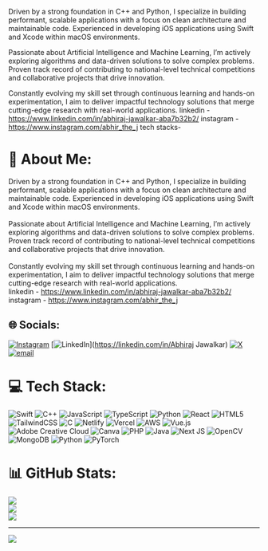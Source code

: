 Driven by a strong foundation in C++ and Python, I specialize in building performant, scalable applications with a focus on clean architecture and maintainable code. Experienced in developing iOS applications using Swift and Xcode within macOS environments.

Passionate about Artificial Intelligence and Machine Learning, I’m actively exploring algorithms and data-driven solutions to solve complex problems. Proven track record of contributing to national-level technical competitions and collaborative projects that drive innovation.

Constantly evolving my skill set through continuous learning and hands-on experimentation, I aim to deliver impactful technology solutions that merge cutting-edge research with real-world applications.
linkedin - https://www.linkedin.com/in/abhiraj-jawalkar-aba7b32b2/
instagram - https://www.instagram.com/abhir_the_j
tech stacks-
# 💫 About Me:
Driven by a strong foundation in C++ and Python, I specialize in building performant, scalable applications with a focus on clean architecture and maintainable code. Experienced in developing iOS applications using Swift and Xcode within macOS environments.<br><br>Passionate about Artificial Intelligence and Machine Learning, I’m actively exploring algorithms and data-driven solutions to solve complex problems. Proven track record of contributing to national-level technical competitions and collaborative projects that drive innovation.<br><br>Constantly evolving my skill set through continuous learning and hands-on experimentation, I aim to deliver impactful technology solutions that merge cutting-edge research with real-world applications.<br>linkedin - https://www.linkedin.com/in/abhiraj-jawalkar-aba7b32b2/<br>instagram - https://www.instagram.com/abhir_the_j<br>


## 🌐 Socials:
[![Instagram](https://img.shields.io/badge/Instagram-%23E4405F.svg?logo=Instagram&logoColor=white)](https://instagram.com/abhir_the_j) [![LinkedIn](https://img.shields.io/badge/LinkedIn-%230077B5.svg?logo=linkedin&logoColor=white)](https://linkedin.com/in/Abhiraj Jawalkar) [![X](https://img.shields.io/badge/X-black.svg?logo=X&logoColor=white)](https://x.com/ABJ9060) [![email](https://img.shields.io/badge/Email-D14836?logo=gmail&logoColor=white)](mailto:pinujawalkar1925@gmail.com) 

# 💻 Tech Stack:
![Swift](https://img.shields.io/badge/swift-F54A2A?style=for-the-badge&logo=swift&logoColor=white) ![C++](https://img.shields.io/badge/c++-%2300599C.svg?style=for-the-badge&logo=c%2B%2B&logoColor=white) ![JavaScript](https://img.shields.io/badge/javascript-%23323330.svg?style=for-the-badge&logo=javascript&logoColor=%23F7DF1E) ![TypeScript](https://img.shields.io/badge/typescript-%23007ACC.svg?style=for-the-badge&logo=typescript&logoColor=white) ![Python](https://img.shields.io/badge/python-3670A0?style=for-the-badge&logo=python&logoColor=ffdd54) ![React](https://img.shields.io/badge/react-%2320232a.svg?style=for-the-badge&logo=react&logoColor=%2361DAFB) ![HTML5](https://img.shields.io/badge/html5-%23E34F26.svg?style=for-the-badge&logo=html5&logoColor=white) ![TailwindCSS](https://img.shields.io/badge/tailwindcss-%2338B2AC.svg?style=for-the-badge&logo=tailwind-css&logoColor=white) ![C](https://img.shields.io/badge/c-%2300599C.svg?style=for-the-badge&logo=c&logoColor=white) ![Netlify](https://img.shields.io/badge/netlify-%23000000.svg?style=for-the-badge&logo=netlify&logoColor=#00C7B7) ![Vercel](https://img.shields.io/badge/vercel-%23000000.svg?style=for-the-badge&logo=vercel&logoColor=white) ![AWS](https://img.shields.io/badge/AWS-%23FF9900.svg?style=for-the-badge&logo=amazon-aws&logoColor=white) ![Vue.js](https://img.shields.io/badge/vue.js-%2335495e.svg?style=for-the-badge&logo=vuedotjs&logoColor=%234FC08D) ![Adobe Creative Cloud](https://img.shields.io/badge/Adobe%20Creative%20Cloud-DA1F26.svg?style=for-the-badge&logo=Adobe%20Creative%20Cloud&logoColor=white) ![Canva](https://img.shields.io/badge/Canva-%2300C4CC.svg?style=for-the-badge&logo=Canva&logoColor=white) ![PHP](https://img.shields.io/badge/php-%23777BB4.svg?style=for-the-badge&logo=php&logoColor=white) ![Java](https://img.shields.io/badge/java-%23ED8B00.svg?style=for-the-badge&logo=openjdk&logoColor=white) ![Next JS](https://img.shields.io/badge/Next-black?style=for-the-badge&logo=next.js&logoColor=white) ![OpenCV](https://img.shields.io/badge/opencv-%23white.svg?style=for-the-badge&logo=opencv&logoColor=white) ![MongoDB](https://img.shields.io/badge/MongoDB-%234ea94b.svg?style=for-the-badge&logo=mongodb&logoColor=white) ![Python](https://img.shields.io/badge/python-3670A0?style=for-the-badge&logo=python&logoColor=ffdd54) ![PyTorch](https://img.shields.io/badge/PyTorch-%23EE4C2C.svg?style=for-the-badge&logo=PyTorch&logoColor=white)
# 📊 GitHub Stats:
![](https://github-readme-stats.vercel.app/api?username=Abhiraj2501&theme=gotham&hide_border=false&include_all_commits=true&count_private=true)<br/>
![](https://nirzak-streak-stats.vercel.app/?user=Abhiraj2501&theme=gotham&hide_border=false)<br/>
![](https://github-readme-stats.vercel.app/api/top-langs/?username=Abhiraj2501&theme=gotham&hide_border=false&include_all_commits=true&count_private=true&layout=compact)

---
[![](https://visitcount.itsvg.in/api?id=Abhiraj2501&icon=0&color=0)](https://visitcount.itsvg.in)

<!-- Proudly created with GPRM ( https://gprm.itsvg.in ) -->

